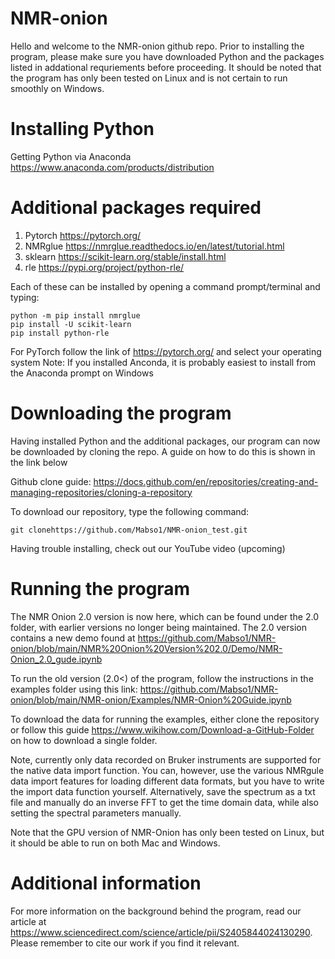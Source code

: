 # NMR-onion
Hello and welcome to the NMR-onion github repo. Prior to installing the program, please make sure you have downloaded Python and the packages listed in addational requriements before proceeding. It should be noted that the program has only been tested on Linux and is not certain to run smoothly on Windows.

# Installing Python
Getting Python via Anaconda <https://www.anaconda.com/products/distribution>

# Additional packages required
1) Pytorch <https://pytorch.org/>
2) NMRglue <https://nmrglue.readthedocs.io/en/latest/tutorial.html>
3) sklearn <https://scikit-learn.org/stable/install.html>
4) rle <https://pypi.org/project/python-rle/>

Each of these can be installed by opening a command prompt/terminal and typing:
```
python -m pip install nmrglue
pip install -U scikit-learn
pip install python-rle
```

For PyTorch follow the link of <https://pytorch.org/> and select your operating system
Note: If you installed Anconda, it is probably easiest to install from the Anaconda prompt on Windows

# Downloading the program
Having installed Python and the additional packages, our program can now be downloaded by cloning the repo. A guide on how to do this is shown in the link below

Github clone guide: <https://docs.github.com/en/repositories/creating-and-managing-repositories/cloning-a-repository>

To download our repository, type the following command:

```
git clonehttps://github.com/Mabso1/NMR-onion_test.git
```

Having trouble installing, check out our YouTube video (upcoming)

# Running the program
The NMR Onion 2.0 version is now here, which can be found under the 2.0 folder, with earlier versions no longer being maintained. The 2.0 version contains a new demo found at  <https://github.com/Mabso1/NMR-onion/blob/main/NMR%20Onion%20Version%202.0/Demo/NMR-Onion_2.0_gude.ipynb>

To run the old version (2.0<) of the program, follow the instructions in the examples folder using this link: <https://github.com/Mabso1/NMR-onion/blob/main/NMR-onion/Examples/NMR-Onion%20Guide.ipynb> 

To download the data for running the examples, either clone the repository or follow this guide <https://www.wikihow.com/Download-a-GitHub-Folder> on how to download a single folder.

Note, currently only data recorded on Bruker instruments are supported for the native data import function. You can, however, use the various NMRgule data import features for loading different data formats, but you have to write the import data function yourself. Alternatively, save the spectrum as a txt file and manually do an inverse FFT to get the time domain data, while also setting the spectral parameters manually. 

Note that the GPU version of NMR-Onion has only been tested on Linux, but it should be able to run on both Mac and Windows.



# Additional information
For more information on the background behind the program, read our article at <https://www.sciencedirect.com/science/article/pii/S2405844024130290>. Please remember to cite our work if you find it relevant.




